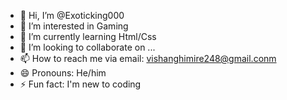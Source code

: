 - 👋 Hi, I’m @Exoticking000
- 👀 I’m interested in Gaming
- 🌱 I’m currently learning Html/Css
- 💞️ I’m looking to collaborate on ...
- 📫 How to reach me via email: vishanghimire248@gmail.conm
- 😄 Pronouns: He/him
- ⚡ Fun fact: I'm new to coding

<!---
Exoticking000/Exoticking000 is a ✨ special ✨ repository because its `README.md` (this file) appears on your GitHub profile.
You can click the Preview link to take a look at your changes.
--->
